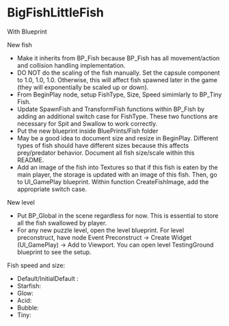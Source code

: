 # BigFishLittleFish
With Blueprint

New fish 
- Make it inherits from BP_Fish because BP_Fish has all movement/action and collision handling implementation.
- DO NOT do the scaling of the fish manually. Set the capsule component to 1.0, 1.0, 1.0. Otherwise, this will affect fish spawned later in the game (they will exponentially be scaled up or down).
- From BeginPlay node, setup FishType, Size, Speed simimlarly to BP_Tiny Fish.
- Update SpawnFish and TransformFish functions within BP_Fish by adding an additional switch case for FishType. These two functions are necessary for Spit and Swallow to work correctly.
- Put the new blueprint inside BluePrints/Fish folder
- May be a good idea to document size and resize in BeginPlay. Different types of fish should have different sizes because this affects prey/predator behavior. Document all fish size/scale within this README.
- Add an image of the fish into Textures so that if this fish is eaten by the main player, the storage is updated with an image of this fish. Then, go to UI_GamePlay blueprint. Within function CreateFishImage, add the appropriate switch case. 

New level 
- Put BP_Global in the scene regardless for now. This is essential to store all the fish swallowed by player.
- For any new puzzle level, open the level blueprint. For level preconstruct, have node Event Preconstruct -> Create Widget (UI_GamePlay) -> Add to Viewport. You can open level TestingGround blueprint to see the setup.

Fish speed and size:
- Default/InitialDefault : 
- Starfish:
- Glow: 
- Acid: 
- Bubble: 
- Tiny: 